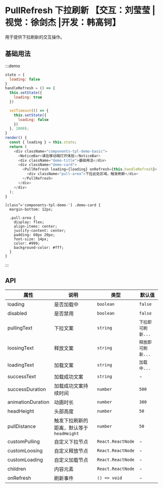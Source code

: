 # PullRefresh 下拉刷新 【交互：刘莹莹 |视觉：徐剑杰 |开发：韩高钶】

用于提供下拉刷新的交互操作。

## 基础用法

:::demo

```js
state = {
  loading: false
}
handleRefresh = () => {
  this.setState({
    loading: true
  })

  setTimeout(() => {
    this.setState({
      loading: false
    })
  }, 2000);
}
render() {
  const { loading } = this.state;
  return (
    <div className="components-tpl-demo-basic">
      <NoticeBar>请在移动端打开体验</NoticeBar>
      <div className="demo-title">基础用法</div>
      <div className="demo-card">
        <PullRefresh loading={loading} onRefresh={this.handleRefresh}>
          <div className="pull-area">下拉此处区域，触发刷新</div>
        </PullRefresh>
      </div>
    </div>
  );
}
```

```less
[class^='components-tpl-demo-'] .demo-card {
  margin-bottom: 12px;

  .pull-area {
    display: flex;
    align-items: center;
    justify-content: center;
    padding: 60px 20px;
    font-size: 14px;
    color: #999;
    background-color: #fff;
  }
}
```

:::

## API

| 属性              | 说明                                     | 类型              | 默认值            |
| ----------------- | ---------------------------------------- | ----------------- | ----------------- |
| loading           | 是否加载中                               | `boolean`         | `false`           |
| disabled          | 是否禁用                                 | `boolean`         | `false`           |
| pullingText       | 下拉文案                                 | `string`          | `下拉即可刷新...` |
| loosingText       | 释放文案                                 | `string`          | `释放即可刷新...` |
| loadingText       | 加载文案                                 | `string`          | `加载中...`       |
| successText       | 加载成功文案                             | `string`          | -                 |
| successDuration   | 加载成功文案持续时间                     | `number`          | `500`             |
| animationDuration | 动画时长                                 | `number`          | `300`             |
| headHeight        | 头部高度                                 | `number`          | `50`              |
| pullDistance      | 触发下拉刷新的距离，默认等于`headHeight` | `number`          | `50`              |
| customPulling     | 自定义下拉节点                           | `React.ReactNode` | -                 |
| customLoosing     | 自定义释放节点                           | `React.ReactNode` | -                 |
| customLoading     | 自定义加载节点                           | `React.ReactNode` | -                 |
| children          | 内容元素                                 | `React.ReactNode` | -                 |
| onRefresh         | 刷新事件                                 | `() => void`      | -                 |
